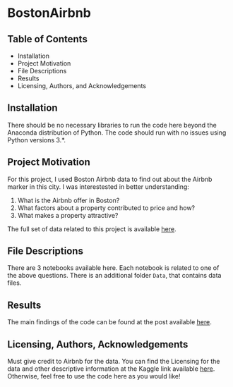 # BostonAirbnb
## Table of Contents
* Installation
* Project Motivation
* File Descriptions
* Results
* Licensing, Authors, and Acknowledgements

## Installation
There should be no necessary libraries to run the code here beyond the Anaconda distribution of Python. 
The code should run with no issues using Python versions 3.*.

## Project Motivation
For this project, I used Boston Airbnb data to find out about the Airbnb marker in this city. 
I was interestested in better understanding:
1. What is the Airbnb offer in Boston?
2. What factors about a property contributed to price and how?
3. What makes a property attractive?

The full set of data related to this project is available [here](https://www.kaggle.com/airbnb/boston). 

## File Descriptions
There are 3 notebooks available here. Each notebook is related to one of the above questions. 
There is an additional folder `Data`, that contains data files.

## Results
The main findings of the code can be found at the post available [here](https://medium.com/@marija.e2/airbnb-boston-how-people-choose-where-to-stay-7f58b1697414).

## Licensing, Authors, Acknowledgements
Must give credit to Airbnb for the data. You can find the Licensing for the data and other descriptive information at the Kaggle link available [here](https://www.kaggle.com/airbnb/boston). Otherwise, feel free to use the code here as you would like!
